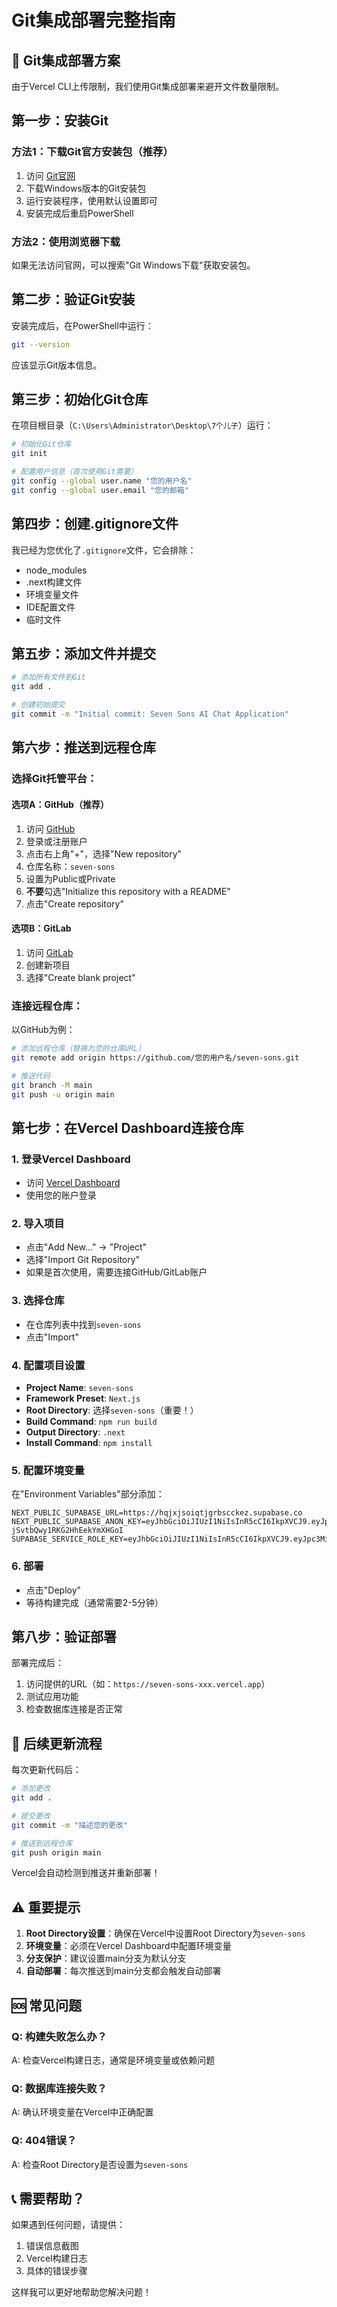 # Git集成部署完整指南

## 🚀 Git集成部署方案

由于Vercel CLI上传限制，我们使用Git集成部署来避开文件数量限制。

## 第一步：安装Git

### 方法1：下载Git官方安装包（推荐）
1. 访问 [Git官网](https://git-scm.com/download/win)
2. 下载Windows版本的Git安装包
3. 运行安装程序，使用默认设置即可
4. 安装完成后重启PowerShell

### 方法2：使用浏览器下载
如果无法访问官网，可以搜索"Git Windows下载"获取安装包。

## 第二步：验证Git安装

安装完成后，在PowerShell中运行：
```bash
git --version
```

应该显示Git版本信息。

## 第三步：初始化Git仓库

在项目根目录（`C:\Users\Administrator\Desktop\7个儿子`）运行：

```bash
# 初始化Git仓库
git init

# 配置用户信息（首次使用Git需要）
git config --global user.name "您的用户名"
git config --global user.email "您的邮箱"
```

## 第四步：创建.gitignore文件

我已经为您优化了`.gitignore`文件，它会排除：
- node_modules
- .next构建文件
- 环境变量文件
- IDE配置文件
- 临时文件

## 第五步：添加文件并提交

```bash
# 添加所有文件到Git
git add .

# 创建初始提交
git commit -m "Initial commit: Seven Sons AI Chat Application"
```

## 第六步：推送到远程仓库

### 选择Git托管平台：

#### 选项A：GitHub（推荐）
1. 访问 [GitHub](https://github.com)
2. 登录或注册账户
3. 点击右上角"+"，选择"New repository"
4. 仓库名称：`seven-sons`
5. 设置为Public或Private
6. **不要**勾选"Initialize this repository with a README"
7. 点击"Create repository"

#### 选项B：GitLab
1. 访问 [GitLab](https://gitlab.com)
2. 创建新项目
3. 选择"Create blank project"

### 连接远程仓库：

以GitHub为例：
```bash
# 添加远程仓库（替换为您的仓库URL）
git remote add origin https://github.com/您的用户名/seven-sons.git

# 推送代码
git branch -M main
git push -u origin main
```

## 第七步：在Vercel Dashboard连接仓库

### 1. 登录Vercel Dashboard
- 访问 [Vercel Dashboard](https://vercel.com/dashboard)
- 使用您的账户登录

### 2. 导入项目
- 点击"Add New..." → "Project"
- 选择"Import Git Repository"
- 如果是首次使用，需要连接GitHub/GitLab账户

### 3. 选择仓库
- 在仓库列表中找到`seven-sons`
- 点击"Import"

### 4. 配置项目设置
- **Project Name**: `seven-sons`
- **Framework Preset**: `Next.js`
- **Root Directory**: 选择`seven-sons`（重要！）
- **Build Command**: `npm run build`
- **Output Directory**: `.next`
- **Install Command**: `npm install`

### 5. 配置环境变量
在"Environment Variables"部分添加：
```
NEXT_PUBLIC_SUPABASE_URL=https://hqjxjsoiqtjgrbscckez.supabase.co
NEXT_PUBLIC_SUPABASE_ANON_KEY=eyJhbGciOiJIUzI1NiIsInR5cCI6IkpXVCJ9.eyJpc3MiOiJzdXBhYmFzZSIsInJlZiI6Imhxanhqc29pcXRqZ3Jic2Nja2V6Iiwicm9sZSI6ImFub24iLCJpYXQiOjE3NjA5Mjk5OTIsImV4cCI6MjA3NjUwNTk5Mn0.pXB5cQD52pJR8awvA-jSvtbQwy1RKG2HhEekYmXHGoI
SUPABASE_SERVICE_ROLE_KEY=eyJhbGciOiJIUzI1NiIsInR5cCI6IkpXVCJ9.eyJpc3MiOiJzdXBhYmFzZSIsInJlZiI6Imhxanhqc29pcXRqZ3Jic2Nja2V6Iiwicm9sZSI6InNlcnZpY2Vfcm9sZSIsImlhdCI6MTc2MDkyOTk5MiwiZXhwIjoyMDc2NTA1OTkyfQ.O7AOUdtZUhHWZ__59OScEPyW9CElA1ENdkZjs408AGo
```

### 6. 部署
- 点击"Deploy"
- 等待构建完成（通常需要2-5分钟）

## 第八步：验证部署

部署完成后：
1. 访问提供的URL（如：`https://seven-sons-xxx.vercel.app`）
2. 测试应用功能
3. 检查数据库连接是否正常

## 🔄 后续更新流程

每次更新代码后：
```bash
# 添加更改
git add .

# 提交更改
git commit -m "描述您的更改"

# 推送到远程仓库
git push origin main
```

Vercel会自动检测到推送并重新部署！

## ⚠️ 重要提示

1. **Root Directory设置**：确保在Vercel中设置Root Directory为`seven-sons`
2. **环境变量**：必须在Vercel Dashboard中配置环境变量
3. **分支保护**：建议设置main分支为默认分支
4. **自动部署**：每次推送到main分支都会触发自动部署

## 🆘 常见问题

### Q: 构建失败怎么办？
A: 检查Vercel构建日志，通常是环境变量或依赖问题

### Q: 数据库连接失败？
A: 确认环境变量在Vercel中正确配置

### Q: 404错误？
A: 检查Root Directory是否设置为`seven-sons`

## 📞 需要帮助？

如果遇到任何问题，请提供：
1. 错误信息截图
2. Vercel构建日志
3. 具体的错误步骤

这样我可以更好地帮助您解决问题！